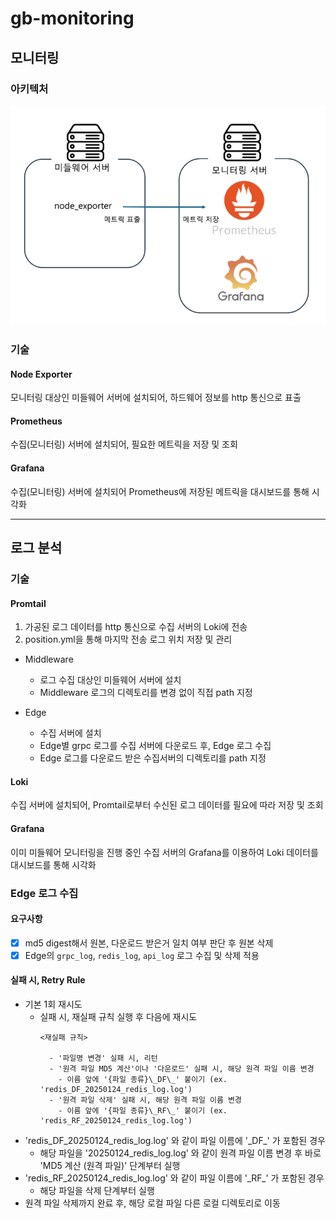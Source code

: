 # gb-monitoring

## 모니터링

### 아키텍처
![monitoring-architecture.png](monitoring-architecture.png)

### 기술

#### Node Exporter
모니터링 대상인 미들웨어 서버에 설치되어, 하드웨어 정보를 http 통신으로 표출

#### Prometheus
수집(모니터링) 서버에 설치되어, 필요한 메트릭을 저장 및 조회

#### Grafana
수집(모니터링) 서버에 설치되어 Prometheus에 저장된 메트릭을 대시보드를 통해 시각화

---

## 로그 분석

### 기술

#### Promtail
1. 가공된 로그 데이터를 http 통신으로 수집 서버의 Loki에 전송
2. position.yml을 통해 마지막 전송 로그 위치 저장 및 관리

- Middleware
  - 로그 수집 대상인 미들웨어 서버에 설치
  - Middleware 로그의 디렉토리를 변경 없이 직접 path 지정

- Edge
  - 수집 서버에 설치
  - Edge별 grpc 로그를 수집 서버에 다운로드 후, Edge 로그 수집
  - Edge 로그를 다운로드 받은 수집서버의 디렉토리를 path 지정

#### Loki
수집 서버에 설치되어, Promtail로부터 수신된 로그 데이터를 필요에 따라 저장 및 조회

#### Grafana
이미 미들웨어 모니터링을 진행 중인 수집 서버의 Grafana를 이용하여 Loki 데이터를 대시보드를 통해 시각화

### Edge 로그 수집

#### 요구사항
- [x] md5 digest해서 원본, 다운로드 받은거 일치 여부 판단 후 원본 삭제
- [x] Edge의 `grpc_log`, `redis_log`, `api_log` 로그 수집 및 삭제 적용

#### 실패 시, Retry Rule
- 기본 1회 재시도
  - 실패 시, 재실패 규칙 실행 후 다음에 재시도
    ```
    <재실패 규칙>
    
      - '파일명 변경' 실패 시, 리턴
      - '원격 파일 MD5 계산'이나 '다운로드' 실패 시, 해당 원격 파일 이름 변경
        - 이름 앞에 '{파일 종류}\_DF\_' 붙이기 (ex. 'redis_DF_20250124_redis_log.log')
      - '원격 파일 삭제' 실패 시, 해당 원격 파일 이름 변경
        - 이름 앞에 '{파일 종류}\_RF\_' 붙이기 (ex. 'redis_RF_20250124_redis_log.log')
    ```
- 'redis_DF_20250124_redis_log.log' 와 같이 파일 이름에 '\_DF\_' 가 포함된 경우
  - 해당 파일을 '20250124_redis_log.log' 와 같이 원격 파일 이름 변경 후 바로 'MD5 계산 (원격 파일)' 단계부터 실행
- 'redis_RF_20250124_redis_log.log' 와 같이 파일 이름에 '\_RF\_' 가 포함된 경우
  - 해당 파일을 삭제 단계부터 실행
- 원격 파일 삭제까지 완료 후, 해당 로컬 파일 다른 로컬 디렉토리로 이동

